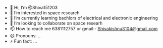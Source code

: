 - 👋 Hi, I’m @Shiva151203
- 👀 I’m interested in space research
- 🌱 I’m currently learning bachlors of electrical and electronic engineering
- 💞️ I’m looking to collaborate on space researh
- 📫 How to reach me 6381112757 or gmail:- Shivakishnu3104@gmail.com
- 😄 Pronouns: ...
- ⚡ Fun fact: ...

<!---
Shiva151203/Shiva151203 is a ✨ special ✨ repository because its `README.md` (this file) appears on your GitHub profile.
You can click the Preview link to take a look at your changes.
--->
